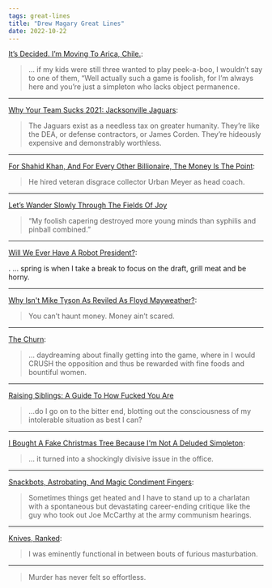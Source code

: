 ```yaml
---
tags: great-lines
title: "Drew Magary Great Lines"
date: 2022-10-22
---
```


[It’s Decided. I’m Moving To Arica, Chile.](https://defector.com/its-decided-im-moving-to-arica-chile/):

> ... if my kids were still three wanted to play peek-a-boo, I wouldn’t say to one of them, “Well actually such a game is foolish, for I’m always here and you’re just a simpleton who lacks object permanence.

---

[Why Your Team Sucks 2021: Jacksonville Jaguars](https://defector.com/why-your-team-sucks-2021-jacksonville-jaguars/):

> The Jaguars exist as a needless tax on greater humanity. They’re like the DEA, or defense contractors, or James Corden. They’re hideously expensive and demonstrably worthless.

---

[For Shahid Khan, And For Every Other Billionaire, The Money Is The Point](https://defector.com/for-shahid-khan-and-for-every-other-billionaire-the-money-is-the-point/):

> He hired veteran disgrace collector Urban Meyer as head coach.

---

[Let’s Wander Slowly Through The Fields Of Joy](https://defector.com/lets-wander-slowly-through-the-fields-of-joy/)

> “My foolish capering destroyed more young minds than syphilis and pinball combined.”

---

[Will We Ever Have A Robot President?](https://deadspin.com/will-we-ever-have-a-robot-president-1788441257):

. ... spring is when I take a break to focus on the draft, grill meat and be horny.

---

[Why Isn't Mike Tyson As Reviled As Floyd Mayweather?](https://deadspin.com/why-isn-t-mike-tyson-as-reviled-as-floyd-mayweather-1702312376):

> You can’t haunt money. Money ain’t scared.

---

[The Churn](https://deadspin.com/the-churn-1801823773): 

> ... daydreaming about finally getting into the game, where in I would CRUSH the opposition and thus be rewarded with fine foods and bountiful women.

---

[Raising Siblings: A Guide To How Fucked You Are](https://deadspin.com/raising-siblings-a-guide-to-how-fucked-you-are-1788992374)

> ...do I go on to the bitter end, blotting out the consciousness of my intolerable situation as best I can?

---

[I Bought A Fake Christmas Tree Because I'm Not A Deluded Simpleton](https://deadspin.com/i-bought-a-fake-christmas-tree-because-i-m-not-a-delude-1790313604):

> ... it turned into a shockingly divisive issue in the office.

---

[Snackbots, Astrobating, And Magic Condiment Fingers](https://deadspin.com/snackbots-astrobating-and-magic-condiment-fingers-5489446):

> Sometimes things get heated and I have to stand up to a charlatan with a spontaneous but devastating career-ending critique like the guy who took out Joe McCarthy at the army communism hearings.

---

[Knives, Ranked](https://deadspin.com/knives-ranked-1793476454): 

> I was eminently functional in between bouts of furious masturbation.

--- 

> Murder has never felt so effortless.